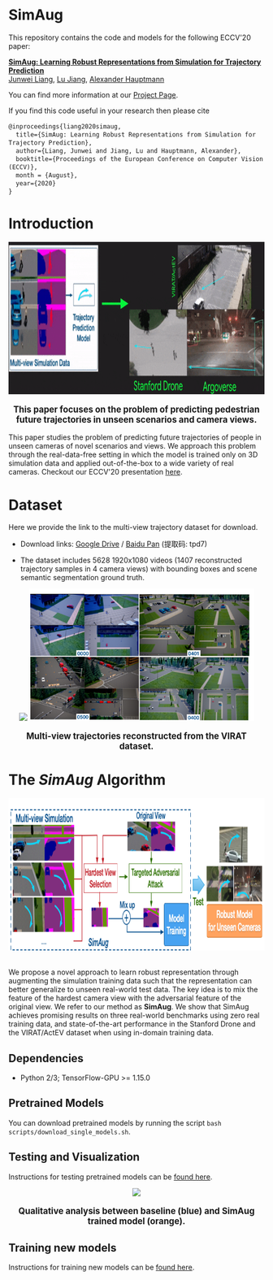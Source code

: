 # SimAug

This repository contains the code and models for the following ECCV'20 paper:

**[SimAug: Learning Robust Representations from Simulation for Trajectory Prediction](https://arxiv.org/abs/2004.02022)** \
[Junwei Liang](https://www.cs.cmu.edu/~junweil/),
[Lu Jiang](http://www.lujiang.info/),
[Alexander Hauptmann](https://www.cs.cmu.edu/~alex/)

You can find more information at our [Project Page](https://next.cs.cmu.edu/simaug/).

If you find this code useful in your research then please cite

```
@inproceedings{liang2020simaug,
  title={SimAug: Learning Robust Representations from Simulation for Trajectory Prediction},
  author={Liang, Junwei and Jiang, Lu and Hauptmann, Alexander},
  booktitle={Proceedings of the European Conference on Computer Vision (ECCV)},
  month = {August},
  year={2020}
}
```

# Introduction
<div align="center">
  <div style="">
      <img src="../images/prob_simaug.gif" height="300px" />
  </div>
  <p style="font-weight:bold;font-size:1.2em;">
    This paper focuses on the problem of predicting pedestrian future trajectories in unseen scenarios and camera views.
  </p>
</div>

This paper studies the problem of predicting future trajectories of people in unseen cameras of novel scenarios and views. We approach this problem through the real-data-free setting in which the model is trained only on 3D simulation data and applied out-of-the-box to a wide variety of real cameras. Checkout our ECCV'20 presentation [here](https://www.youtube.com/watch?v=m6Jd99qUazc).

# Dataset

Here we provide the link to the multi-view trajectory dataset for download.

+ Download links: [Google Drive](https://drive.google.com/file/d/1AgMXXI7VKcB9sqvuWnkW7RlWJOtxlq-Y/view?usp=sharing)
/
[Baidu Pan](https://pan.baidu.com/s/1nuc726hX8bUBXmMRj6UBJw) (提取码: tpd7)

+ The dataset includes 5628 1920x1080 videos (1407 reconstructed trajectory samples in 4 camera views) with bounding boxes and scene semantic segmentation ground truth.

<div align="center">
  <div style="">
      <img src="../images/multi_view_anchor.gif" height="255px" />
      <img src="../images/eccv2020_data.png" height="260px" />
  </div>
  <p style="font-weight:bold;font-size:1.2em;">
    Multi-view trajectories reconstructed from the VIRAT dataset.
  </p>
</div>

# The *SimAug* Algorithm

<div align="center">
  <div style="">
      <img src="../images/eccv2020_model.png" height="300px" />
  </div>
  <br/>
</div>

We propose a novel approach to learn robust representation through augmenting the simulation training data such that the representation can better generalize to unseen real-world test data. The key idea is to mix the feature of the hardest camera view with the adversarial feature of the original view. We refer to our method as **SimAug**. We show that SimAug achieves promising results on three real-world benchmarks using zero real training data, and state-of-the-art performance in the Stanford Drone and the VIRAT/ActEV dataset when using in-domain training data.

## Dependencies
+ Python 2/3; TensorFlow-GPU >= 1.15.0

## Pretrained Models
You can download pretrained models by running the script
`bash scripts/download_single_models.sh`.

## Testing and Visualization
Instructions for testing pretrained models can be [found here](TESTING.md).

<div align="center">
  <div style="">
      <img src="../images/eccv2020_qualitative.gif" height="220px" />
  </div>
  <p style="font-weight:bold;font-size:1.2em;">
    Qualitative analysis between baseline (blue) and SimAug trained model (orange).
  </p>
</div>

## Training new models
Instructions for training new models can be [found here](TRAINING.md).
